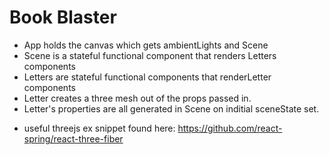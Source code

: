 # Book Blaster

- App holds the canvas which gets ambientLights and Scene
- Scene is a stateful functional component that renders Letters components
- Letters are stateful functional components that renderLetter components
- Letter creates a three mesh out of the props passed in.
- Letter's properties are all generated in Scene on inditial sceneState set. 
<p>

- useful threejs ex snippet found here: https://github.com/react-spring/react-three-fiber 
